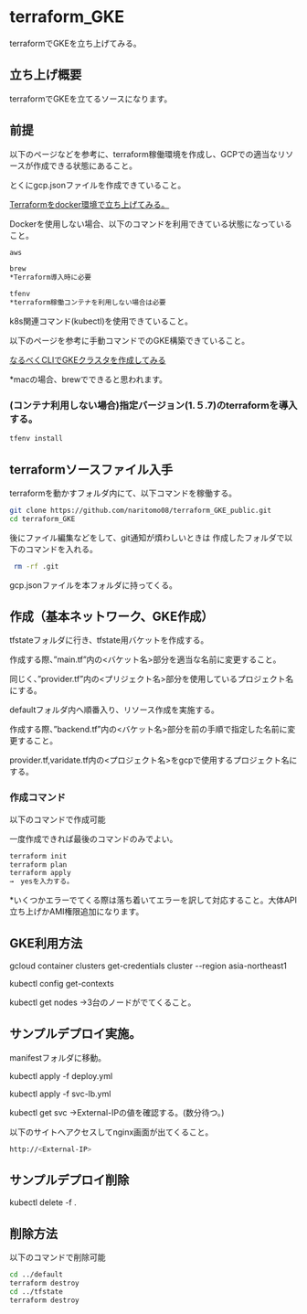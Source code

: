 # terraform_GKE

terraformでGKEを立ち上げてみる。

## 立ち上げ概要

terraformでGKEを立てるソースになります。

## 前提

以下のページなどを参考に、terraform稼働環境を作成し、GCPでの適当なリソースが作成できる状態にあること。

とくにgcp.jsonファイルを作成できていること。

[Terraformをdocker環境で立ち上げてみる。](https://qiita.com/naritomo08/items/7e5a9d1b7eaf18dc0060)

Dockerを使用しない場合、以下のコマンドを利用できている状態になっていること。
```bash
aws

brew
*Terraform導入時に必要

tfenv
*terraform稼働コンテナを利用しない場合は必要
```

k8s関連コマンド(kubectl)を使用できていること。

以下のページを参考に手動コマンドでのGKE構築できていること。

[なるべくCLIでGKEクラスタを作成してみる](https://qiita.com/ttr_tkmkb/items/26328fbbf5f17b920046)

*macの場合、brewでできると思われます。

### (コンテナ利用しない場合)指定バージョン(1.５.7)のterraformを導入する。

```bash
tfenv install
```

## terraformソースファイル入手

terraformを動かすフォルダ内にて、以下コマンドを稼働する。

```bash
git clone https://github.com/naritomo08/terraform_GKE_public.git
cd terraform_GKE
```

後にファイル編集などをして、git通知が煩わしいときは
作成したフォルダで以下のコマンドを入れる。

```bash
 rm -rf .git
```

gcp.jsonファイルを本フォルダに持ってくる。

## 作成（基本ネットワーク、GKE作成）

tfstateフォルダに行き、tfstate用バケットを作成する。

作成する際、”main.tf”内の<バケット名>部分を適当な名前に変更すること。

同じく、”provider.tf”内の<プリジェクト名>部分を使用しているプロジェクト名にする。

defaultフォルダ内へ順番入り、リソース作成を実施する。

作成する際、”backend.tf”内の<バケット名>部分を前の手順で指定した名前に変更すること。

provider.tf,varidate.tf内の<プロジェクト名>をgcpで使用するプロジェクト名にする。

### 作成コマンド

以下のコマンドで作成可能

一度作成できれば最後のコマンドのみでよい。
```bash
terraform init
terraform plan
terraform apply
→　yesを入力する。
```

*いくつかエラーでてくる際は落ち着いてエラーを訳して対応すること。大体API立ち上げかAMI権限追加になります。

## GKE利用方法

gcloud container clusters get-credentials cluster --region asia-northeast1

kubectl config get-contexts 

kubectl get nodes
→3台のノードがでてくること。

## サンプルデプロイ実施。

manifestフォルダに移動。

kubectl apply -f deploy.yml

kubectl apply -f svc-lb.yml

kubectl get svc
→External-IPの値を確認する。(数分待つ。)

以下のサイトへアクセスしてnginx画面が出てくること。

```bash
http://<External-IP>
```

## サンプルデプロイ削除

kubectl delete -f .

## 削除方法

以下のコマンドで削除可能

```bash
cd ../default
terraform destroy
cd ../tfstate
terraform destroy
```
